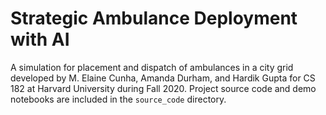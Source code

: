 # Strategic Ambulance Deployment with AI

A simulation for placement and dispatch of ambulances in a city grid developed by M. Elaine Cunha, Amanda Durham, and Hardik Gupta for CS 182 at Harvard University during Fall 2020. Project source code and demo notebooks are included in the `source_code` directory.
